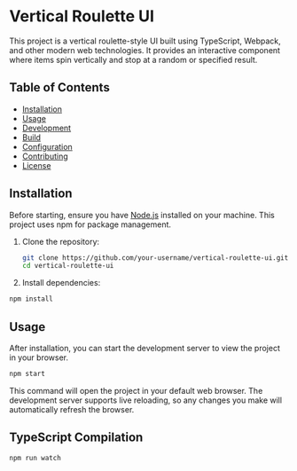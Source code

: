 # Vertical Roulette UI

This project is a vertical roulette-style UI built using TypeScript, Webpack, and other modern web technologies. It provides an interactive component where items spin vertically and stop at a random or specified result.

## Table of Contents

- [Installation](#installation)
- [Usage](#usage)
- [Development](#development)
- [Build](#build)
- [Configuration](#configuration)
- [Contributing](#contributing)
- [License](#license)

## Installation

Before starting, ensure you have [Node.js](https://nodejs.org/) installed on your machine. This project uses npm for package management.

1. Clone the repository:

   ```bash
   git clone https://github.com/your-username/vertical-roulette-ui.git
   cd vertical-roulette-ui
   ```

2.	Install dependencies:
   ```bash
   npm install
   ```

## Usage

After installation, you can start the development server to view the project in your browser.

```sh
npm start
```

This command will open the project in your default web browser. The development server supports live reloading, so any changes you make will automatically refresh the browser.

## TypeScript Compilation

```sh
npm run watch
```

